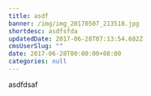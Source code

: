 ```yaml
---
title: asdf
banner: /img/img_20170507_213518.jpg
shortdesc: asdfsfda
updatedDate: 2017-06-28T07:13:54.682Z
cmsUserSlug: ""
date: 2017-06-28T00:00:00+08:00
categories: null
---
```


asdfdsaf
